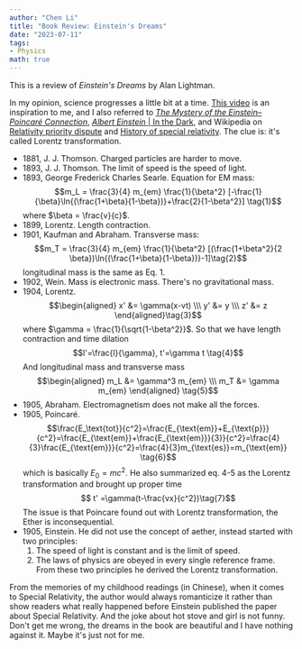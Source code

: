 ```yaml
---
author: "Chen Li"
title: "Book Review: Einstein's Dreams"
date: "2023-07-11"
tags: 
- Physics
math: true
---
```


This is a review of _Einstein's Dreams_ by Alan Lightman.

In my opinion, science progresses a little bit at a time. [This video](https://www.youtube.com/watch?v=6HlCfwEduqA) is an inspiration to me, and I also referred to [_The Mystery of the Einstein–Poincaré Connection_](https://doi.org/10.1086/430652), [_Albert Einstein_ | In the Dark](https://telescoper.blog/tag/albert-einstein/), and Wikipedia on [Relativity priority dispute](https://en.wikipedia.org/wiki/Relativity_priority_dispute) and [History of special relativity](https://en.wikipedia.org/wiki/History_of_special_relativity). The clue is: it's called Lorentz transformation.

- 1881, J. J. Thomson. Charged particles are harder to move.
- 1893, J. J. Thomson. The limit of speed is the speed of light.
- 1893, George Frederick Charles Searle. Equation for EM mass: $$m_L = \frac{3}{4} m_{em} \frac{1}{\beta^2} [-\frac{1}{\beta}\ln{(\frac{1+\beta}{1-\beta})}+\frac{2}{1-\beta^2}] \tag{1}$$where $\beta = \frac{v}{c}$.
- 1899, Lorentz. Length contraction.
- 1901, Kaufman and Abraham. Transverse mass: $$m_T = \frac{3}{4} m_{em} \frac{1}{\beta^2} [(\frac{1+\beta^2}{2 \beta})\ln{(\frac{1+\beta}{1-\beta})}-1]\tag{2}$$longitudinal mass is the same as Eq. 1.
- 1902, Wein. Mass is electronic mass. There's no gravitational mass.
- 1904, Lorentz. $$\begin{aligned} x' &= \gamma(x-vt) \\\ y' &= y \\\ z' &= z \end{aligned}\tag{3}$$where $\gamma = \frac{1}{\sqrt{1-\beta^2}}$. So that we have length contraction and time dilation$$l'=\frac{l}{\gamma}, t'=\gamma t \tag{4}$$And longitudinal mass and transverse mass$$\begin{aligned} m_L &= \gamma^3 m_{em} \\\ m_T &= \gamma m_{em} \end{aligned} \tag{5}$$
- 1905, Abraham. Electromagnetism does not make all the forces.
- 1905, Poincaré. $$\frac{E_\text{tot}}{c^2}=\frac{E_{\text{em}}+E_{\text{p}}}{c^2}=\frac{E_{\text{em}}+\frac{E_{\text{em}}}{3}}{c^2}=\frac{4}{3}\frac{E_{\text{em}}}{c^2}=\frac{4}{3}m_{\text{es}}=m_{\text{em}} \tag{6}$$which is basically $E_0=mc^2$. He also summarized eq. 4-5 as the Lorentz transformation and brought up proper time $$ t' =\gamma(t-\frac{vx}{c^2})\tag{7}$$The issue is that Poincare found out with Lorentz transformation, the Ether is inconsequential.
- 1905, Einstein. He did not use the concept of aether, instead started with two principles:
    1. The speed of light is constant and is the limit of speed.
    2. The laws of physics are obeyed in every single reference frame.
    From these two principles he derived the Lorentz transformation.

From the memories of my childhood readings (in Chinese), when it comes to Special Relativity, the author would always romanticize it rather than show readers what really happened before Einstein published the paper about Special Relativity. And the joke about hot stove and girl is not funny. Don't get me wrong, the dreams in the book are beautiful and I have nothing against it. Maybe it's just not for me.